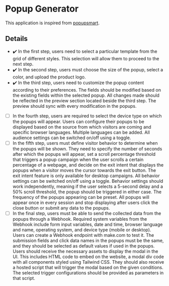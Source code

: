 # Popup Generator
This application is inspired from [popupsmart](https://popupsmart.com/).

## Details
- :heavy_check_mark: In the first step, users need to select a particular template from the grid of different styles. This selection will allow them to proceed to the next step.
- :heavy_check_mark: In the second step, users must choose the size of the popup, select a color, and upload the product logo.
- :heavy_check_mark: In the third step, users need to customize the popup content according to their preferences. The fields should be modified based on the existing fields within the selected popup.
        All changes made should be reflected in the preview section located beside the third step. The preview should sync with every modification in the popups.
- [ ] In the fourth step, users are required to select the device type on which the popups will appear.
    Users can configure their popups to be displayed based on the source from which visitors are coming and specific browser languages. Multiple languages can be added.
        All audience settings can be switched on/off using a toggle.
- [ ] In the fifth step, users must define visitor behavior to determine when the popups will be shown.
        They need to specify the number of seconds after which the popups will appear, set a scroll percentage threshold that triggers a popup campaign when the user scrolls a certain percentage of a webpage, and decide on the exit intent that displays the popups when a visitor moves the cursor towards the exit button. The exit intent feature is only available for desktop campaigns.
        All behavior settings can be switched on/off using a toggle.
        Behavior settings should work independently, meaning if the user selects a 5-second delay and a 50% scroll threshold, the popup should be triggered in either case.
        The frequency of the popups appearing can be preset. All popups will appear once in every session and stop displaying after users click the close button or submit any data to the popups.
- [ ] In the final step, users must be able to send the collected data from the popups through a Webhook. Required system variables from the Webhook include form input variables, date and time, browser language and name, operating system, and device type (mobile or desktop).
        Users can create a Webhook endpoint with make.com to test it.
        The submission fields and click data names in the popups must be the same, and they should be selected as default values if used in the popups.
    Users should receive the necessary assets to display the modal in the UI.
        This includes HTML code to embed on the website, a modal div code with all components styled using Tailwind CSS.
        They should also receive a hosted script that will trigger the modal based on the given conditions.
        The selected trigger configurations should be provided as parameters in that script.
